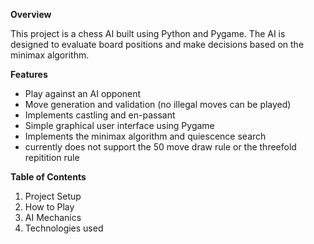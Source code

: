 **Overview**

This project is a chess AI built using Python and Pygame. The AI is designed to evaluate board positions and make decisions based on the minimax algorithm.

**Features**
* Play against an AI opponent
* Move generation and validation (no illegal moves can be played)
* Implements castling and en-passant
* Simple graphical user interface using Pygame
* Implements the minimax algorithm and quiescence search
* currently does not support the 50 move draw rule or the threefold repitition rule

**Table of Contents**

1. Project Setup
2. How to Play
3. AI Mechanics
4. Technologies used
